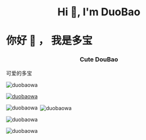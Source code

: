 <h1 align="center">Hi 👋, I'm DuoBao</h1>
<h1 align=“center”>你好 👋 ， 我是多宝</h1>
<h3 align="center">Cute DouBao</h3>  
可爱的多宝


<p align="left"> <img src="https://komarev.com/ghpvc/?username=duobaowa&label=Profile%20views&color=0e75b6&style=flat" alt="duobaowa" /> </p>

<p align="left"> <a href="https://github.com/ryo-ma/github-profile-trophy"><img src="https://github-profile-trophy.vercel.app/?username=duobaowa" alt="duobaowa" /></a> </p>


<p align="left">
</p>

<p><img align="left" src="https://github-readme-stats.vercel.app/api/top-langs?username=duobaowa&show_icons=true&locale=en&layout=compact" alt="duobaowa" /></p>

<p>&nbsp;<img align="center" src="https://github-readme-stats.vercel.app/api?username=duobaowa&show_icons=true&locale=en" alt="duobaowa" /></p>

<p><img align="center" src="https://github-readme-streak-stats.herokuapp.com/?user=duobaowa&" alt="duobaowa" /></p>
<p><img align="center" src="https://github-readme-stats.vercel.app/api/top-langs/?username=duobaowa&hide_progress=true&" alt="duobaowa" /></p>
